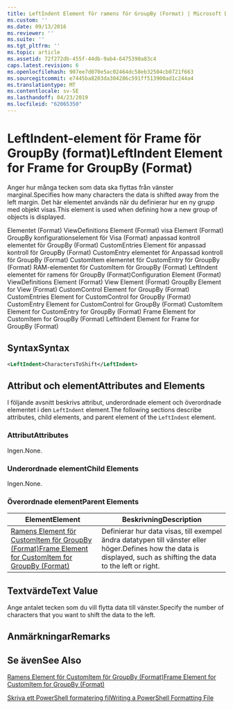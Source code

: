 ```yaml
---
title: LeftIndent Element för ramens för GroupBy (Format) | Microsoft Docs
ms.custom: ''
ms.date: 09/13/2016
ms.reviewer: ''
ms.suite: ''
ms.tgt_pltfrm: ''
ms.topic: article
ms.assetid: 72f272db-455f-44db-9ab4-6475390a83c4
caps.latest.revision: 6
ms.openlocfilehash: 907ee7d070e5ac02464dc58eb32504cb0721f663
ms.sourcegitcommit: e7445ba8203da304286c591ff513900ad1c244a4
ms.translationtype: MT
ms.contentlocale: sv-SE
ms.lasthandoff: 04/23/2019
ms.locfileid: "62065350"
---
```

# <a name="leftindent-element-for-frame-for-groupby-format"></a><span data-ttu-id="6dd84-102">LeftIndent-element för Frame för GroupBy (format)</span><span class="sxs-lookup"><span data-stu-id="6dd84-102">LeftIndent Element for Frame for GroupBy (Format)</span></span>

<span data-ttu-id="6dd84-103">Anger hur många tecken som data ska flyttas från vänster marginal.</span><span class="sxs-lookup"><span data-stu-id="6dd84-103">Specifies how many characters the data is shifted away from the left margin.</span></span> <span data-ttu-id="6dd84-104">Det här elementet används när du definierar hur en ny grupp med objekt visas.</span><span class="sxs-lookup"><span data-stu-id="6dd84-104">This element is used when defining how a new group of objects is displayed.</span></span>

<span data-ttu-id="6dd84-105">Elementet (Format) ViewDefinitions Element (Format) visa Element (Format) GroupBy konfigurationselement för Visa (Format) anpassad kontroll elementet för GroupBy (Format) CustomEntries Element för anpassad kontroll för GroupBy (Format) CustomEntry elementet för Anpassad kontroll för GroupBy (Format) CustomItem elementet för CustomEntry för GroupBy (Format) RAM-elementet för CustomItem för GroupBy (Format) LeftIndent elementet för ramens för GroupBy (Format)</span><span class="sxs-lookup"><span data-stu-id="6dd84-105">Configuration Element (Format) ViewDefinitions Element (Format) View Element (Format) GroupBy Element for View (Format) CustomControl Element for GroupBy (Format) CustomEntries Element for CustomControl for GroupBy (Format) CustomEntry Element for CustomControl for GroupBy (Format) CustomItem Element for CustomEntry for GroupBy (Format) Frame Element for CustomItem for GroupBy (Format) LeftIndent Element for Frame for GroupBy (Format)</span></span>

## <a name="syntax"></a><span data-ttu-id="6dd84-106">Syntax</span><span class="sxs-lookup"><span data-stu-id="6dd84-106">Syntax</span></span>

```xml
<LeftIndent>CharactersToShift</LeftIndent>
```

## <a name="attributes-and-elements"></a><span data-ttu-id="6dd84-107">Attribut och element</span><span class="sxs-lookup"><span data-stu-id="6dd84-107">Attributes and Elements</span></span>

<span data-ttu-id="6dd84-108">I följande avsnitt beskrivs attribut, underordnade element och överordnade elementet i den `LeftIndent` element.</span><span class="sxs-lookup"><span data-stu-id="6dd84-108">The following sections describe attributes, child elements, and parent element of the `LeftIndent` element.</span></span>

### <a name="attributes"></a><span data-ttu-id="6dd84-109">Attribut</span><span class="sxs-lookup"><span data-stu-id="6dd84-109">Attributes</span></span>

<span data-ttu-id="6dd84-110">Ingen.</span><span class="sxs-lookup"><span data-stu-id="6dd84-110">None.</span></span>

### <a name="child-elements"></a><span data-ttu-id="6dd84-111">Underordnade element</span><span class="sxs-lookup"><span data-stu-id="6dd84-111">Child Elements</span></span>

<span data-ttu-id="6dd84-112">Ingen.</span><span class="sxs-lookup"><span data-stu-id="6dd84-112">None.</span></span>

### <a name="parent-elements"></a><span data-ttu-id="6dd84-113">Överordnade element</span><span class="sxs-lookup"><span data-stu-id="6dd84-113">Parent Elements</span></span>

|<span data-ttu-id="6dd84-114">Element</span><span class="sxs-lookup"><span data-stu-id="6dd84-114">Element</span></span>|<span data-ttu-id="6dd84-115">Beskrivning</span><span class="sxs-lookup"><span data-stu-id="6dd84-115">Description</span></span>|
|-------------|-----------------|
|[<span data-ttu-id="6dd84-116">Ramens Element för CustomItem för GroupBy (Format)</span><span class="sxs-lookup"><span data-stu-id="6dd84-116">Frame Element for CustomItem for GroupBy (Format)</span></span>](./frame-element-for-customitem-for-groupby-format.md)|<span data-ttu-id="6dd84-117">Definierar hur data visas, till exempel ändra datatypen till vänster eller höger.</span><span class="sxs-lookup"><span data-stu-id="6dd84-117">Defines how the data is displayed, such as shifting the data to the left or right.</span></span>|

## <a name="text-value"></a><span data-ttu-id="6dd84-118">Textvärde</span><span class="sxs-lookup"><span data-stu-id="6dd84-118">Text Value</span></span>

<span data-ttu-id="6dd84-119">Ange antalet tecken som du vill flytta data till vänster.</span><span class="sxs-lookup"><span data-stu-id="6dd84-119">Specify the number of characters that you want to shift the data to the left.</span></span>

## <a name="remarks"></a><span data-ttu-id="6dd84-120">Anmärkningar</span><span class="sxs-lookup"><span data-stu-id="6dd84-120">Remarks</span></span>

## <a name="see-also"></a><span data-ttu-id="6dd84-121">Se även</span><span class="sxs-lookup"><span data-stu-id="6dd84-121">See Also</span></span>

[<span data-ttu-id="6dd84-122">Ramens Element för CustomItem för GroupBy (Format)</span><span class="sxs-lookup"><span data-stu-id="6dd84-122">Frame Element for CustomItem for GroupBy (Format)</span></span>](./frame-element-for-customitem-for-groupby-format.md)

[<span data-ttu-id="6dd84-123">Skriva ett PowerShell formatering fil</span><span class="sxs-lookup"><span data-stu-id="6dd84-123">Writing a PowerShell Formatting File</span></span>](./writing-a-powershell-formatting-file.md)
